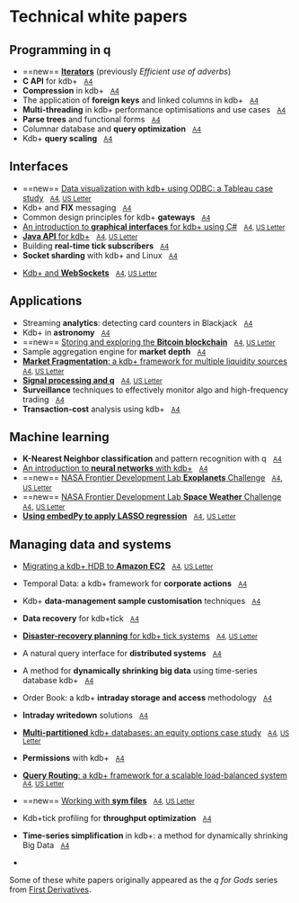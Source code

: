 # <i class="far fa-map"></i> Technical white papers


## Programming in q

* ==new== [**Iterators**](iterators/index.md) (previously _Efficient use of adverbs_)
* **C API** for kdb+ &nbsp; <i class="fas fa-print"></i> [<small>A4</small>](c_api_for_kdb.pdf)
* **Compression** in kdb+ &nbsp; <i class="fas fa-print"></i> [<small>A4</small>](compression_in_kdb.pdf)
* The application of **foreign keys** and linked columns in kdb+ &nbsp; <i class="fas fa-print"></i> [<small>A4</small>](the_application_of_foreign_keys_and_linked_columns_in_kdb.pdf)
* **Multi-threading** in kdb+ performance optimisations and use cases &nbsp; <i class="fas fa-print"></i> [<small>A4</small>](multi_threading_in_kdb_performance_optimisations_and_use_cases.pdf)
* **Parse trees** and functional forms &nbsp; <i class="fas fa-print"></i> [<small>A4</small>](parse_trees_and_functional_forms.pdf)
* Columnar database and **query optimization** &nbsp; <i class="fas fa-print"></i> [<small>A4</small>](columnar_database_and_query_optimization.pdf)
* Kdb+ **query scaling** &nbsp; <i class="fas fa-print"></i> [<small>A4</small>](kdb_query_scaling.pdf)


## Interfaces

* ==new== [Data visualization with kdb+ using ODBC: a Tableau case study](data-visualization) &nbsp; <i class="fas fa-print"></i> <small>[A4](data-visualization/data-visualization-a4.pdf), [US&nbsp;Letter](data-visualization/data-visualization-us.pdf)</small>
* Kdb+ and **FIX** messaging &nbsp; <i class="fas fa-print"></i> [<small>A4</small>](kdb_and_fix_messaging.pdf)
* Common design principles for kdb+ **gateways** &nbsp; <i class="fas fa-print"></i> [<small>A4</small>](common_design_principles_for_kdb_gateways.pdf)
* [An introduction to **graphical interfaces** for kdb+ using C#](gui) &nbsp; <i class="fas fa-print"></i> <small>[A4](gui/csharp-gui-a4.pdf), [US&nbsp;Letter](gui/csharp-gui-us.pdf)</small>
* [**Java API** for kdb+](java-api) &nbsp; <i class="fas fa-print"></i> <small>[A4](java-api/java-api-a4.pdf), [US&nbsp;Letter](java-api/java-api-us.pdf)</small>
* Building **real-time tick subscribers** &nbsp; <i class="fas fa-print"></i> [<small>A4</small>](building_real_time_tick_subscribers.pdf)
* **Socket sharding** with kdb+ and Linux &nbsp; <i class="fas fa-print"></i> [<small>A4</small>](socket-sharding.pdf)
<!-- * [Kdb+ and **WebSockets**](kdb_and_websockets.pdf)
 -->
* [Kdb+ and **WebSockets**](websockets) &nbsp; <i class="fas fa-print"></i> <small>[A4](websockets/websockets-a4.pdf), [US&nbsp;Letter](websockets/websockets-us.pdf)</small>


## Applications

* Streaming **analytics**: detecting card counters in Blackjack &nbsp; <i class="fas fa-print"></i> [<small>A4</small>](card-counters-in-blackjack.pdf)
* Kdb+ in **astronomy** &nbsp; <i class="fas fa-print"></i> [<small>A4</small>](kdb_in_astronomy.pdf)
* ==new== [Storing and exploring the **Bitcoin blockchain**](blockchain/) &nbsp; <i class="fa fa-print"></i> <small>[A4](blockchain/blockchain-a4.pdf), [US&nbsp;Letter](blockchain/blockchain-us.pdf)</small>
* Sample aggregation engine for **market depth** &nbsp; <i class="fas fa-print"></i> [<small>A4</small>](sample_aggregation_engine_for_market_depth.pdf)
* [**Market Fragmentation**: a kdb+ framework for multiple liquidity sources](market-fragmentation/) &nbsp; <i class="fas fa-print"></i> <small>[A4](market-fragmentation/market-fragmentation-a4.pdf), [US&nbsp;Letter](market-fragmentation/market-fragmentation-us.pdf)</small>
* [**Signal processing and q**](signal-processing/) &nbsp; <i class="fas fa-print"></i> <small>[A4](signal-processing/signal-processing-a4.pdf), [US&nbsp;Letter](signal-processing/signal-processing-us.pdf)</small>
* **Surveillance** techniques to effectively monitor algo and high-frequency trading &nbsp; <i class="fas fa-print"></i> [<small>A4</small>](surveillance_techniques_to_effectively_monitor_algo_and_high_frequency_trading.pdf)
* **Transaction-cost** analysis using kdb+ &nbsp; <i class="fas fa-print"></i> [<small>A4</small>](transaction_cost_analysis_using_kdb.pdf)


## Machine learning

* **K-Nearest Neighbor classification** and pattern recognition with q &nbsp; <i class="fas fa-print"></i> [<small>A4</small>](machine_learning_in_kdb.pdf)
* [An introduction to **neural networks** with kdb+](neural-networks/) &nbsp; <i class="fas fa-print"></i> <small>[A4](an_introduction_to_neural_networks_with_kdb.pdf)</small>
* ==new== [NASA Frontier Development Lab **Exoplanets** Challenge](exoplanets/) &nbsp; <i class="fa fa-print"></i> [<small>A4</small>](exoplanets/exoplanets-a4.pdf), [<small>US&nbsp;Letter</small>](exoplanets/exoplanets-us.pdf)
* ==new== [NASA Frontier Development Lab **Space Weather** Challenge](space-weather/) &nbsp; <i class="fa fa-print"></i> [<small>A4</small>](space-weather/space-weather-a4.pdf), [<small>US&nbsp;Letter</small>](space-weather/space-weather-us.pdf)
* [**Using embedPy to apply LASSO regression**](embedpy-lasso/) &nbsp; <i class="fas fa-print"></i> [<small>A4</small>](embedpy-lasso/embedpy-lasso-a4.pdf), [<small>US&nbsp;Letter</small>](embedpy-lasso/embedpy-lasso-us.pdf)


## Managing data and systems

* [Migrating a kdb+ HDB to **Amazon EC2**](../cloud/aws/) &nbsp; <i class="fas fa-print"></i> <small>[A4](../cloud/aws/aws-ec2-a4.pdf), [US&nbsp;Letter](../cloud/aws/aws-ec2-us.pdf)</small>
* Temporal Data: a kdb+ framework for **corporate actions** &nbsp; <i class="fas fa-print"></i> [<small>A4</small>](temporal_data_a_kdb_framework_for_corporate_actions.pdf)
* Kdb+ **data-management sample customisation** techniques &nbsp; <i class="fas fa-print"></i> [<small>A4</small>](kdb_data_management_sample_customisation_techniques_with_amendments.pdf)
* **Data recovery** for kdb+tick &nbsp; <i class="fas fa-print"></i> [<small>A4</small>](data_recovery_for_kdb_tick.pdf)
* [**Disaster-recovery planning** for kdb+ tick systems](disaster-recovery/) &nbsp; <i class="fas fa-print"></i> <small>[A4](disaster-recovery/disaster-recovery-a4.pdf), [US Letter](disaster-recovery/disaster-recovery-us.pdf) </small>
* A natural query interface for **distributed systems** &nbsp; <i class="fas fa-print"></i> [<small>A4</small>](a_natural_query_interface_for_distributed_systems.pdf)
* A method for **dynamically shrinking big data** using time-series database kdb+ &nbsp; <i class="fas fa-print"></i> [<small>A4</small>](time_series_simplification_in_kdb_a_method_for_dynamically_shrinking_big_data.pdf)
* Order Book: a kdb+ **intraday storage and access** methodology &nbsp; <i class="fas fa-print"></i> [<small>A4</small>](order_book_a_kdb_intraday_storage_and_access_methodology.pdf)
* **Intraday writedown** solutions &nbsp; <i class="fas fa-print"></i> [<small>A4</small>](intraday_writedown_solutions.pdf)
* [**Multi-partitioned** kdb+ databases: an equity options case study](multi-partitioned-dbs/) &nbsp; <i class="fas fa-print"></i> <small>[A4](multi-partitioned-dbs/multi-partitioned-dbs-a4.pdf), [US Letter](multi-partitioned-dbs/multi-partitioned-dbs-us.pdf)</small>
* **Permissions** with kdb+ &nbsp; <i class="fas fa-print"></i> [<small>A4</small>](permissions_with_kdb.pdf)
* [**Query Routing**: a kdb+ framework for a scalable load-balanced system](query-routing/) &nbsp; <i class="fas fa-print"></i> <small>[A4](query-routing/query-routing-a4.pdf), [US&nbsp;Letter](query-routing/query-routing-us.pdf)</small>
* ==new== [Working with **sym files**](symfiles/) &nbsp; <i class="fas fa-print"></i> <small>[A4](symfiles/symfiles-a4.pdf), [US&nbsp;Letter](symfiles/symfiles-us.pdf)</small>
* Kdb+tick profiling for **throughput optimization** &nbsp; <i class="fas fa-print"></i> [<small>A4</small>](kdbtick_profiling_for_throughput_optimization.pdf)
* **Time-series simplification** in kdb+: a method for dynamically shrinking Big Data &nbsp; <i class="fa fa-print"></i> <small>[A4](time_series_simplification_in_kdb_a_method_for_dynamically_shrinking_big_data.pdf)</small>

* 

Some of these white papers originally appeared as the _q for Gods_ series from [First Derivatives](http://firstderivatives.com).

